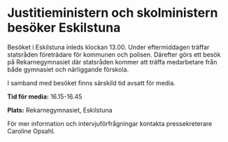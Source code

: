 # Justitieministern och skolministern besöker Eskilstuna

Besöket i Eskilstuna inleds klockan 13\.00\. Under eftermiddagen träffar statsråden företrädare för kommunen och polisen. Därefter görs ett besök på Rekarnegymnasiet där statsråden kommer att träffa medarbetare från både gymnasiet och närliggande förskola.

I samband med besöket finns särskild tid avsatt för media.

**Tid för media:** 16\.15\-16\.45

**Plats:** Rekarnegymnasiet, Eskilstuna

För mer information och intervjuförfrågningar kontakta pressekreterare Caroline Opsahl.
